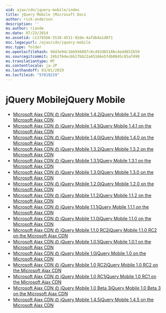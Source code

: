 ```yaml
---
uid: ajax/cdn/jquery-mobile/index
title: jQuery Mobile |Microsoft Docs
author: rick-anderson
description: ''
ms.author: riande
ms.date: 07/23/2014
ms.assetid: c13785b6-5538-4511-92de-4afdb4a1d0f1
msc.legacyurl: /ajax/cdn/jquery-mobile
msc.type: folder
ms.openlocfilehash: 9dd3e94c1bb936897c8c492d65186c4edd652b59
ms.sourcegitcommit: 24b1f6decbb17bb22a45166e5fdb0845c65af498
ms.translationtype: MT
ms.contentlocale: ja-JP
ms.lasthandoff: 03/01/2019
ms.locfileid: "57019219"
---
```

<a name="jquery-mobile"></a><span data-ttu-id="51bc1-102">jQuery Mobile</span><span class="sxs-lookup"><span data-stu-id="51bc1-102">jQuery Mobile</span></span>
====================
- [<span data-ttu-id="51bc1-103">Microsoft Ajax CDN の jQuery Mobile 1.4.2</span><span class="sxs-lookup"><span data-stu-id="51bc1-103">jQuery Mobile 1.4.2 on the Microsoft Ajax CDN</span></span>](cdnjquerymobile142.md)
- [<span data-ttu-id="51bc1-104">Microsoft Ajax CDN の jQuery Mobile 1.4.1</span><span class="sxs-lookup"><span data-stu-id="51bc1-104">jQuery Mobile 1.4.1 on the Microsoft Ajax CDN</span></span>](cdnjquerymobile141.md)
- [<span data-ttu-id="51bc1-105">Microsoft Ajax CDN の jQuery Mobile 1.4.0</span><span class="sxs-lookup"><span data-stu-id="51bc1-105">jQuery Mobile 1.4.0 on the Microsoft Ajax CDN</span></span>](cdnjquerymobile140.md)
- [<span data-ttu-id="51bc1-106">Microsoft Ajax CDN の jQuery Mobile 1.3.2</span><span class="sxs-lookup"><span data-stu-id="51bc1-106">jQuery Mobile 1.3.2 on the Microsoft Ajax CDN</span></span>](cdnjquerymobile132.md)
- [<span data-ttu-id="51bc1-107">Microsoft Ajax CDN の jQuery Mobile 1.3.1</span><span class="sxs-lookup"><span data-stu-id="51bc1-107">jQuery Mobile 1.3.1 on the Microsoft Ajax CDN</span></span>](cdnjquerymobile131.md)
- [<span data-ttu-id="51bc1-108">Microsoft Ajax CDN の jQuery Mobile 1.3.0</span><span class="sxs-lookup"><span data-stu-id="51bc1-108">jQuery Mobile 1.3.0 on the Microsoft Ajax CDN</span></span>](cdnjquerymobile130.md)
- [<span data-ttu-id="51bc1-109">Microsoft Ajax CDN の jQuery Mobile 1.2.0</span><span class="sxs-lookup"><span data-stu-id="51bc1-109">jQuery Mobile 1.2.0 on the Microsoft Ajax CDN</span></span>](cdnjquerymobile120.md)
- [<span data-ttu-id="51bc1-110">Microsoft Ajax CDN の jQuery Mobile 1.1.2</span><span class="sxs-lookup"><span data-stu-id="51bc1-110">jQuery Mobile 1.1.2 on the Microsoft Ajax CDN</span></span>](cdnjquerymobile112.md)
- [<span data-ttu-id="51bc1-111">Microsoft Ajax CDN の jQuery Mobile 1.1.1</span><span class="sxs-lookup"><span data-stu-id="51bc1-111">jQuery Mobile 1.1.1 on the Microsoft Ajax CDN</span></span>](cdnjquerymobile111.md)
- [<span data-ttu-id="51bc1-112">Microsoft Ajax CDN の jQuery Mobile 1.1.0</span><span class="sxs-lookup"><span data-stu-id="51bc1-112">jQuery Mobile 1.1.0 on the Microsoft Ajax CDN</span></span>](cdnjquerymobile110.md)
- [<span data-ttu-id="51bc1-113">Microsoft Ajax CDN の jQuery Mobile 1.1.0 RC2</span><span class="sxs-lookup"><span data-stu-id="51bc1-113">jQuery Mobile 1.1.0 RC2 on the Microsoft Ajax CDN</span></span>](cdnjquerymobile110rc2.md)
- [<span data-ttu-id="51bc1-114">Microsoft Ajax CDN の jQuery Mobile 1.0.1</span><span class="sxs-lookup"><span data-stu-id="51bc1-114">jQuery Mobile 1.0.1 on the Microsoft Ajax CDN</span></span>](cdnjquerymobile101.md)
- [<span data-ttu-id="51bc1-115">Microsoft Ajax CDN の jQuery Mobile 1.0</span><span class="sxs-lookup"><span data-stu-id="51bc1-115">jQuery Mobile 1.0 on the Microsoft Ajax CDN</span></span>](cdnjquerymobile10.md)
- [<span data-ttu-id="51bc1-116">Microsoft Ajax CDN の jQuery Mobile 1.0 RC2</span><span class="sxs-lookup"><span data-stu-id="51bc1-116">jQuery Mobile 1.0 RC2 on the Microsoft Ajax CDN</span></span>](cdnjquerymobile10rc2.md)
- [<span data-ttu-id="51bc1-117">Microsoft Ajax CDN の jQuery Mobile 1.0 RC1</span><span class="sxs-lookup"><span data-stu-id="51bc1-117">jQuery Mobile 1.0 RC1 on the Microsoft Ajax CDN</span></span>](cdnjquerymobile10rc1.md)
- [<span data-ttu-id="51bc1-118">Microsoft Ajax CDN の jQuery Mobile 1.0 Beta 3</span><span class="sxs-lookup"><span data-stu-id="51bc1-118">jQuery Mobile 1.0 Beta 3 on the Microsoft Ajax CDN</span></span>](cdnjquerymobile10b3.md)
- [<span data-ttu-id="51bc1-119">Microsoft Ajax CDN の jQuery Mobile 1.4.5</span><span class="sxs-lookup"><span data-stu-id="51bc1-119">jQuery Mobile 1.4.5 on the Microsoft Ajax CDN</span></span>](cdnjquerymobile145.md)
